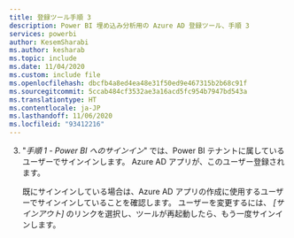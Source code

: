 ```yaml
---
title: 登録ツール手順 3
description: Power BI 埋め込み分析用の Azure AD 登録ツール、手順 3
services: powerbi
author: KesemSharabi
ms.author: kesharab
ms.topic: include
ms.date: 11/04/2020
ms.custom: include file
ms.openlocfilehash: dbcfb4a8ed4ea48e31f50ed9e467315b2b68c91f
ms.sourcegitcommit: 5ccab484cf3532ae3a16acd5fc954b7947bd543a
ms.translationtype: HT
ms.contentlocale: ja-JP
ms.lasthandoff: 11/06/2020
ms.locfileid: "93412216"
---
```

3. "*手順 1 - Power BI へのサインイン*" では、Power BI テナントに属しているユーザーでサインインします。 Azure AD アプリが、このユーザー登録されます。

    既にサインインしている場合は、Azure AD アプリの作成に使用するユーザーでサインインしていることを確認します。 ユーザーを変更するには、 *[サインアウト]* のリンクを選択し、ツールが再起動したら、もう一度サインインします。